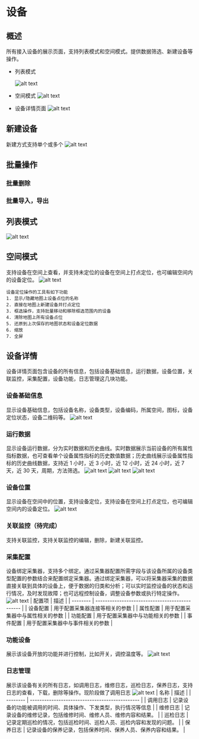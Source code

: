 # 设备

## 概述

所有接入设备的展示页面，支持列表模式和空间模式。提供数据筛选、新建设备等操作。

- 列表模式

  ![alt text](image-3.png)

- 空间模式
  ![alt text](image-4.png)

- 设备详情页面
  ![alt text](image-5.png)

## 新建设备

新建方式支持单个或多个
![alt text](image-6.png)

## 批量操作

### 批量删除

### 批量导入，导出

## 列表模式

![alt text](image-7.png)

## 空间模式

支持设备在空间上查看，并支持未定位的设备在空间上打点定位，也可编辑空间内的设备定位。
![alt text](image-8.png)

```
设备定位操作的工具有如下功能
1. 显示/隐藏地图上设备点位的名称
2. 直接在地图上新建设备并打点定位
3. 框选操作，支持批量移动和移除框选范围内的设备
4. 清除地图上所有设备点位
5. 还原到上次保存的地图状态和设备定位数据
6. 缩放
7. 全屏
```

## 设备详情

设备详情页面包含设备的所有信息，包括设备基础信息，运行数据，设备位置，关联监控，采集配置，设备功能，日志管理这几块功能。

### 设备基础信息

显示设备基础信息，包括设备名称，设备类型，设备编码，所属空间，图标，设备定位状态，设备二维码等。
![alt text](image-9.png)

### 运行数据

显示设备运行数据，分为实时数据和历史曲线。实时数据展示当前设备的所有属性指标数据，也可查看单个设备属性指标的历史数值数据；历史曲线展示设备属性指标的历史曲线数据，支持近 1 小时，近 3 小时，近 12 小时，近 24 小时，近 7 天，近 30 天，周期，方法筛选。
![alt text](image-10.png)
![alt text](image-11.png)
![alt text](image-12.png)

### 设备位置

显示设备在空间中的位置，支持设备定位，支持设备在空间上打点定位，也可编辑空间内的设备定位。
![alt text](image-17.png)

### 关联监控（待完成）

支持关联监控，支持关联监控的编辑，删除，新建关联监控。

### 采集配置

设备绑定采集器，支持多个绑定。通过采集器配置所需字段与该设备所属的设备类型配置的参数结合来配置绑定采集器。通过绑定采集器，可以将采集器采集的数据直接关联到具体的设备上，便于数据的归类和分析；可以实时监控设备的状态和运行情况，及时发现故障；也可远程控制设备，调整设备参数或执行特定操作。
![alt text](image-18.png)
| 配置项 | 描述 |
| -------- | ---------------------------------------------- |
| 设备配置 | 用于配置采集器连接等相关的参数 |
| 属性配置 | 用于配置采集器中与属性相关的参数 |
| 功能配置 | 用于配置采集器中与功能相关的参数 |
| 事件配置 | 用于配置采集器中与事件相关的参数 |

### 功能设备

展示该设备开放的功能并进行控制，比如开关，调控温度等。
![alt text](image-19.png)

### 日志管理

展示该设备有关的所有日志，如调用日志，维修日志，巡检日志，保养日志，支持日志的查看，下载，删除等操作。现阶段做了调用日志
![alt text](image-20.png)
| 名称 | 描述 |
| -------- | ---------------------------------------------- |
| 调用日志 | 记录设备的功能被调用的时间、具体操作、下发类型，执行情况等信息 |
| 维修日志 | 记录设备的维修记录，包括维修时间、维修人员、维修内容和结果。 |
| 巡检日志 | 记录定期巡检的情况，包括巡检时间、巡检人员、巡检内容和发现的问题。 |
| 保养日志 | 记录设备的保养记录，包括保养时间、保养人员、保养内容和结果。 |
